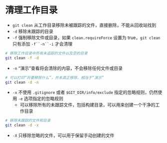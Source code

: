 # 清理工作目录

- `git clean` 从工作目录移除未被跟踪的文件，直接删除，不能从回收站找到
- `-d` 移除未跟踪的目录
- `-f` 强制移除文件或目录，如果 `clean.requireForce` 设置为 true，`git clean` 只有添加 `-f``-n``-i` 才会清理

```sh
# 移除工作目录中所有未追踪的文件以及空的目录
git clean -f -d
```

- `-n` “演示”查看将会清除的内容，不会移除任何文件或目录

```sh
# 可以打印“将要移除什么”，并未真正移除，相当于“演示”
git clean -d -n
```

- `-x` 不使用 `.gitignore` 或者 `$GIT_DIR/info/exclude` 指定的忽略规则，仍然使用 `-e` 选项指定的忽略规则
  - 可以移除所有的未跟踪文件，包括构建目录，可以用来创建一个干净的工作目录

```sh
# 移除未跟踪的文件和目录
git clean -d -x
```

- `-X` 只移除忽略的文件，可以用于保留手动创建的文件